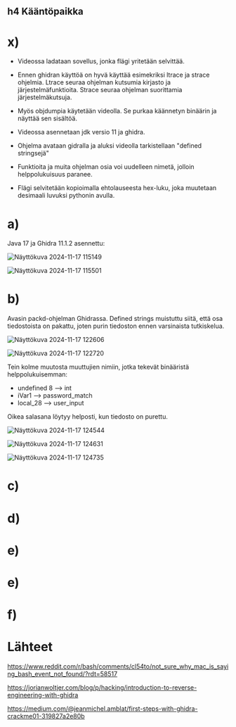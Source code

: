 ## h4 Kääntöpaikka

# x)

* Videossa ladataan sovellus, jonka flägi yritetään selvittää.

* Ennen ghidran käyttöä on hyvä käyttää esimekriksi ltrace ja strace ohjelmia. Ltrace seuraa ohjelman kutsumia kirjasto ja järjestelmäfunktioita. Strace seuraa ohjelman suorittamia järjestelmäkutsuja.

* Myös objdumpia käytetään videolla. Se purkaa käännetyn binäärin ja näyttää sen sisältöä.

* Videossa asennetaan jdk versio 11 ja ghidra.

* Ohjelma avataan gidralla ja aluksi videolla tarkistellaan "defined stringsejä"

* Funktioita ja muita ohjelman osia voi uudelleen nimetä, jolloin helppolukuisuus paranee.

* Flägi selvitetään kopioimalla ehtolauseesta hex-luku, joka muutetaan desimaali luvuksi pythonin avulla.


# a)

Java 17 ja Ghidra 11.1.2 asennettu:

![Näyttökuva 2024-11-17 115149](https://github.com/user-attachments/assets/eda5a62d-b079-4ce3-ade9-9b52d73bd4a8)

![Näyttökuva 2024-11-17 115501](https://github.com/user-attachments/assets/ca1ea726-1007-4eee-8b26-f53579523141)

# b)

Avasin packd-ohjelman Ghidrassa. Defined strings muistuttu siitä, että osa tiedostoista on pakattu, joten purin tiedoston ennen varsinaista tutkiskelua.

![Näyttökuva 2024-11-17 122606](https://github.com/user-attachments/assets/b5f4d676-3a79-456d-9716-f4ed3fe1a2bf)

![Näyttökuva 2024-11-17 122720](https://github.com/user-attachments/assets/9481780c-a25f-4c1d-9793-6941aa478d90)

Tein kolme muutosta muuttujien nimiin, jotka tekevät binääristä helppolukuisemman:

  * undefined 8 --> int
  * iVar1 --> password_match
  * local_28 --> user_input

Oikea salasana löytyy helposti, kun tiedosto on purettu.

![Näyttökuva 2024-11-17 124544](https://github.com/user-attachments/assets/09af1a94-8604-40c3-a10a-6257d8f3cf06)

![Näyttökuva 2024-11-17 124631](https://github.com/user-attachments/assets/31527634-6ae7-4559-8bf1-b4ff889d82ba)

![Näyttökuva 2024-11-17 124735](https://github.com/user-attachments/assets/6b87ea0e-3d2c-4587-8315-846d8d6ad4ae)

# c)



# d)

# e)

# e)

# f)

# Lähteet

https://www.reddit.com/r/bash/comments/cl54to/not_sure_why_mac_is_saying_bash_event_not_found/?rdt=58517

https://jorianwoltjer.com/blog/p/hacking/introduction-to-reverse-engineering-with-ghidra

https://medium.com/@jeanmichel.amblat/first-steps-with-ghidra-crackme01-319827a2e80b
